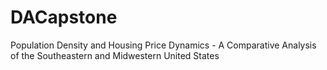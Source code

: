 # DACapstone
Population Density and Housing Price Dynamics - A Comparative Analysis of the Southeastern and Midwestern United States
